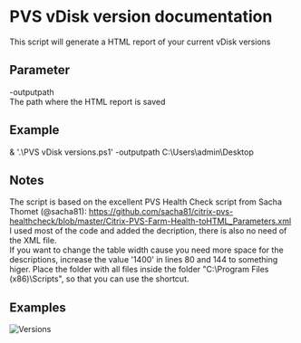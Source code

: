 # PVS vDisk version documentation
This script will generate a HTML report of your current vDisk versions

## Parameter
-outputpath  
The path where the HTML report is saved

## Example
& '.\PVS vDisk versions.ps1' -outputpath C:\Users\admin\Desktop 

## Notes
The script is based on the excellent PVS Health Check script from Sacha Thomet (@sacha81): https://github.com/sacha81/citrix-pvs-healthcheck/blob/master/Citrix-PVS-Farm-Health-toHTML_Parameters.xml
I used most of the code and added the decription, there is also no need of the XML file.  
If you want to change the table width cause you need more space for the descriptions, increase the value '1400' in lines 80 and 144 to something higer.
Place the folder with all files inside the folder "C:\Program Files (x86)\Scripts", so that you can use the shortcut.

## Examples
![Versions](https://github.com/Mohrpheus78/Citrix/tree/main/PVS/vDisk%20Documentation/Images/PVSVersions.png)